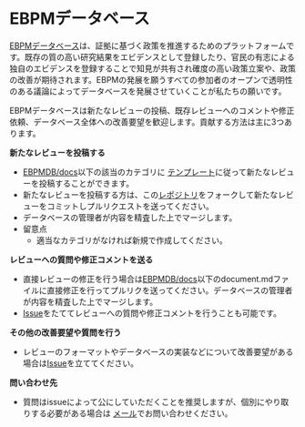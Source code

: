 # EBPMデータベース
[EBPMデータベース](https://cyberagentailab.github.io/EBPMDB/)は、証拠に基づく政策を推進するためのプラットフォームです。既存の質の高い研究結果をエビデンスとして登録したり、官民の有志による独自のエビデンスを登録することで知見が共有され確度の高い政策立案や、政策の改善が期待されます。EBPMの発展を願うすべての参加者のオープンで透明性のある議論によってデータベースを発展させていくことが私たちの願いです。

EBPMデータベースは新たなレビューの投稿、既存レビューへのコメントや修正依頼、データベース全体への改善要望を歓迎します。貢献する方法は主に3つあります。

**新たなレビューを投稿する**
- [EBPMDB/docs](https://github.com/CyberAgentAILab/EBPMDB/tree/main/docs)以下の該当のカテゴリに [テンプレート](https://github.com/CyberAgentAILab/EBPMDB/blob/main/template.md)に従って新たなレビューを投稿することができます。
- 新たなレビューを投稿する方は、この[レポジトリ](https://github.com/CyberAgentAILab/ebpmdb)をフォークして新たなレビューをコミットしプルリクエストを送ってください。
- データベースの管理者が内容を精査した上でマージします。
- 留意点
  - 適当なカテゴリがなければ新規で作成してください。

**レビューへの質問や修正コメントを送る**
- 直接レビューの修正を行う場合は[EBPMDB/docs](https://github.com/CyberAgentAILab/EBPMDB/tree/main/docs)以下のdocument.mdファイルに直接修正を行ってプルリクを送ってください。データベースの管理者が内容を精査した上でマージします。
- [Issue](https://github.com/CyberAgentAILab/EBPMDB/issues)をたててレビューへの質問や修正コメントを行うことも可能です。

**その他の改善要望や質問を行う**
- レビューのフォーマットやデータベースの実装などについて改善要望がある場合は[Issue](https://github.com/CyberAgentAILab/EBPMDB/issues)を立ててください。

**問い合わせ先**
- 質問はissueによって公にしていただくことを推奨しますが、個別にやり取りする必要がある場合は [メール](<mailto:ebpm@cyberagent.co.jp>)でお問い合わせください。
